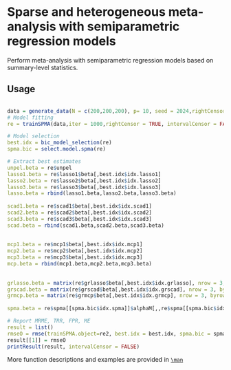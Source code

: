 # Sparse and heterogeneous meta-analysis with semiparametric regression models
Perform meta-analysis with semiparametric regression models based on summary-level statistics. 
## Usage

```R

data = generate_data(N = c(200,200,200), p= 10, seed = 2024,rightCensor = TRUE, correlate = TRUE, intervalCensor =FALSE
# Model fitting
re = trainSPMA(data,iter = 1000,rightCensor = TRUE, intervalCensor = FALSE,m = 5)

# Model selection
best.idx = bic_model_selection(re)
spma.bic = select.model.spma(re)

# Extract best estimates 
unpel.beta = re$unpel
lasso1.beta = re$lasso1$beta[,best.idx$idx.lasso1]
lasso2.beta = re$lasso2$beta[,best.idx$idx.lasso2]
lasso3.beta = re$lasso3$beta[,best.idx$idx.lasso3]  
lasso.beta = rbind(lasso1.beta,lasso2.beta,lasso3.beta)
  
scad1.beta = re$scad1$beta[,best.idx$idx.scad1]
scad2.beta = re$scad2$beta[,best.idx$idx.scad2]
scad3.beta = re$scad3$beta[,best.idx$idx.scad3]
scad.beta = rbind(scad1.beta,scad2.beta,scad3.beta)
  
  
mcp1.beta = re$mcp1$beta[,best.idx$idx.mcp1]
mcp2.beta = re$mcp2$beta[,best.idx$idx.mcp2]
mcp3.beta = re$mcp3$beta[,best.idx$idx.mcp3]
mcp.beta = rbind(mcp1.beta,mcp2.beta,mcp3.beta)
  
  
grlasso.beta = matrix(re$grlasso$beta[,best.idx$idx.grlasso], nrow = 3, byrow = TRUE)
grscad.beta = matrix(re$grscad$beta[,best.idx$idx.grscad], nrow = 3, byrow = TRUE)
grmcp.beta = matrix(re$grmcp$beta[,best.idx$idx.grmcp], nrow = 3, byrow = TRUE)
  
spma.beta = re$spma[[spma.bic$idx.spma]]$alphaM[,,re$spma[[spma.bic$idx.spma]]$bbk]

# Report MRME, TRR, FPR, ME
result = list()
rmseO = rmse(trainSPMA.object=re2, best.idx = best.idx, spma.bic = spma.bic, Data = tt)
result[[1]] = rmseO
printResult(result, intervalCensor = FALSE)
```
More function descriptions and examples are provided in [`\man`](https://github.com/libedeutch/SPMA/tree/main/man)

